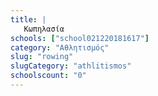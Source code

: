 ```yaml
---
title: |
   Κωπηλασία
schools: ["school021220181617"]
category: "Αθλητισμός"
slug: "rowing"
slugCategory: "athlitismos"
schoolscount: "0"
---
```


